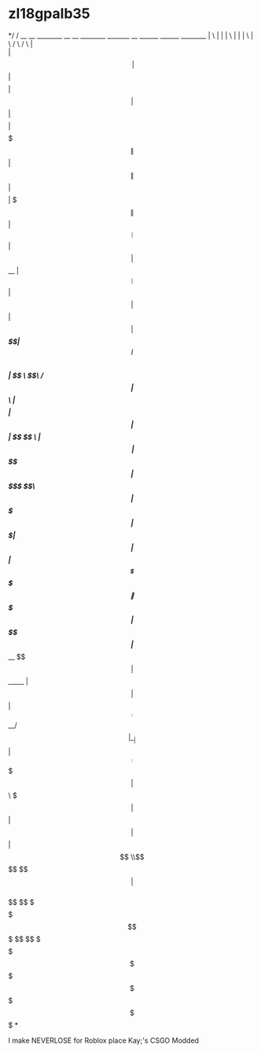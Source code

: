 # zl18gpalb35

*/
/ __    __  ________  __     __  ________  _______   __        ______    ______   ________ 
|  \  |  \|        \|  \   |  \|        \|       \ |  \      /      \  /      \ |        \
| $$\ | $$| $$$$$$$$| $$   | $$| $$$$$$$$| $$$$$$$\| $$     |  $$$$$$\|  $$$$$$\| $$$$$$$$
| $$$\| $$| $$__    | $$   | $$| $$__    | $$__| $$| $$     | $$  | $$| $$___\$$| $$__    
| $$$$\ $$| $$  \    \$$\ /  $$| $$  \   | $$    $$| $$     | $$  | $$ \$$    \ | $$  \   
| $$\$$ $$| $$$$$     \$$\  $$ | $$$$$   | $$$$$$$\| $$     | $$  | $$ _\$$$$$$\| $$$$$   
| $$ \$$$$| $$_____    \$$ $$  | $$_____ | $$  | $$| $$_____| $$__/ $$|  \__| $$| $$_____ 
| $$  \$$$| $$     \    \$$$   | $$     \| $$  | $$| $$     \\$$    $$ \$$    $$| $$     \
 \$$   \$$ \$$$$$$$$     \$     \$$$$$$$$ \$$   \$$ \$$$$$$$$ \$$$$$$   \$$$$$$  \$$$$$$$$                                                                                \*         
                                                                                        
I make NEVERLOSE for Roblox place Kay;'s CSGO Modded


